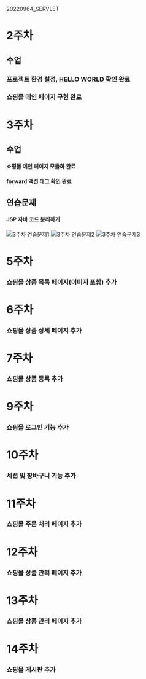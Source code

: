 20220964_SERVLET

# 2주차
## 수업
### 프로젝트 환경 설정, HELLO WORLD 확인 완료 
### 쇼핑몰 메인 페이지 구현 완료

# 3주차
## 수업
#### 쇼핑몰 메인 페이지 모듈화 완료
#### forward 액션 태그 확인 완료
## 연습문제
#### JSP 자바 코드 분리하기 
![3주차 연습문제1](https://github.com/Koohyewon/20220964_SERVLET/assets/127907814/39f7dc5f-683c-4478-8375-d219a7f138c8)
![3주차 연습문제2](https://github.com/Koohyewon/20220964_SERVLET/assets/127907814/57776741-a0a0-4744-897c-2d076fdbf7f5)
![3주차 연습문제3](https://github.com/Koohyewon/20220964_SERVLET/assets/127907814/5e9f7285-0dcc-4189-829f-788b71aceea0)

# 5주차
### 쇼핑몰 상품 목록 페이지(이미지 포함) 추가

# 6주차
### 쇼핑몰 상품 상세 페이지 추가

# 7주차
### 쇼핑몰 상품 등록 추가

# 9주차
### 쇼핑몰 로그인 기능 추가

# 10주차
### 세션 및 장바구니 기능 추가

# 11주차
### 쇼핑몰 주문 처리 페이지 추가

# 12주차
### 쇼핑몰 상품 관리 페이지 추가

# 13주차
### 쇼핑몰 상품 관리 페이지 추가

# 14주차
### 쇼핑몰 게시판 추가

